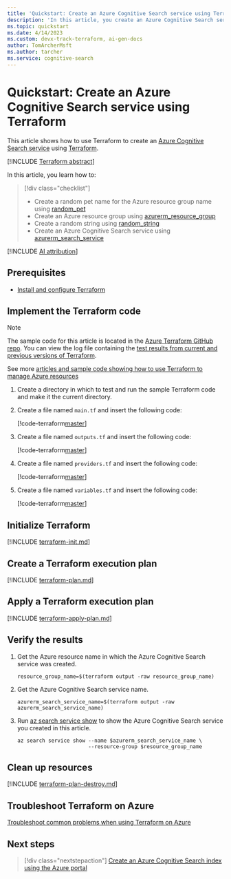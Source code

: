 ```yaml
---
title: 'Quickstart: Create an Azure Cognitive Search service using Terraform'
description: 'In this article, you create an Azure Cognitive Search service using Terraform'
ms.topic: quickstart
ms.date: 4/14/2023
ms.custom: devx-track-terraform, ai-gen-docs
author: TomArcherMsft
ms.author: tarcher
ms.service: cognitive-search
---
```


# Quickstart: Create an Azure Cognitive Search service using Terraform

This article shows how to use Terraform to create an [Azure Cognitive Search service](./search-what-is-azure-search.md) using [Terraform](/azure/developer/terraform/quickstart-configure).

[!INCLUDE [Terraform abstract](~/azure-dev-docs-pr/articles/terraform/includes/abstract.md)]

In this article, you learn how to:

> [!div class="checklist"]
> * Create a random pet name for the Azure resource group name using [random_pet](https://registry.terraform.io/providers/hashicorp/random/latest/docs/resources/pet)
> * Create an Azure resource group using [azurerm_resource_group](https://registry.terraform.io/providers/hashicorp/azurerm/latest/docs/resources/resource_group)
> * Create a random string using [random_string](https://registry.terraform.io/providers/hashicorp/random/latest/docs/resources/string)
> * Create an Azure Cognitive Search service using [azurerm_search_service](https://registry.terraform.io/providers/hashicorp/azurerm/latest/docs/resources/search_service)

[!INCLUDE [AI attribution](../../includes/ai-generated-attribution.md)]

## Prerequisites

- [Install and configure Terraform](/azure/developer/terraform/quickstart-configure)

## Implement the Terraform code

> [!NOTE]
> The sample code for this article is located in the [Azure Terraform GitHub repo](https://github.com/Azure/terraform/tree/master/quickstart/101-azure-cognitive-search). You can view the log file containing the [test results from current and previous versions of Terraform](https://github.com/Azure/terraform/blob/master/quickstart/101-azure-cognitive-search/TestRecord.md).
> 
> See more [articles and sample code showing how to use Terraform to manage Azure resources](/azure/terraform)

1. Create a directory in which to test and run the sample Terraform code and make it the current directory.

1. Create a file named `main.tf` and insert the following code:

    [!code-terraform[master](~/terraform_samples/quickstart/101-azure-cognitive-search/main.tf)]

1. Create a file named `outputs.tf` and insert the following code:

    [!code-terraform[master](~/terraform_samples/quickstart/101-azure-cognitive-search/outputs.tf)]

1. Create a file named `providers.tf` and insert the following code:

    [!code-terraform[master](~/terraform_samples/quickstart/101-azure-cognitive-search/providers.tf)]

1. Create a file named `variables.tf` and insert the following code:

    [!code-terraform[master](~/terraform_samples/quickstart/101-azure-cognitive-search/variables.tf)]

## Initialize Terraform

[!INCLUDE [terraform-init.md](~/azure-dev-docs-pr/articles/terraform/includes/terraform-init.md)]

## Create a Terraform execution plan

[!INCLUDE [terraform-plan.md](~/azure-dev-docs-pr/articles/terraform/includes/terraform-plan.md)]

## Apply a Terraform execution plan

[!INCLUDE [terraform-apply-plan.md](~/azure-dev-docs-pr/articles/terraform/includes/terraform-apply-plan.md)]

## Verify the results

1. Get the Azure resource name in which the Azure Cognitive Search service was created.

    ```console
    resource_group_name=$(terraform output -raw resource_group_name)
    ```

1. Get the Azure Cognitive Search service name.

    ```console
    azurerm_search_service_name=$(terraform output -raw azurerm_search_service_name)
    ```

1. Run [az search service show](/cli/azure/search/service#az-search-service-show) to show the Azure Cognitive Search service you created in this article.

    ```azurecli
    az search service show --name $azurerm_search_service_name \
                           --resource-group $resource_group_name
    ```

## Clean up resources

[!INCLUDE [terraform-plan-destroy.md](~/azure-dev-docs-pr/articles/terraform/includes/terraform-plan-destroy.md)]

## Troubleshoot Terraform on Azure

[Troubleshoot common problems when using Terraform on Azure](/azure/developer/terraform/troubleshoot)

## Next steps

> [!div class="nextstepaction"]
> [Create an Azure Cognitive Search index using the Azure portal](./search-get-started-portal.md)
